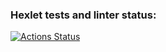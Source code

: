 ### Hexlet tests and linter status:
[![Actions Status](https://github.com/deus-ex-m/layout-designer-project-56/workflows/hexlet-check/badge.svg)](https://github.com/deus-ex-m/layout-designer-project-56/actions)